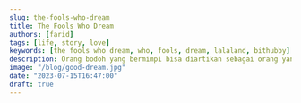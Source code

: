 ```yaml
---
slug: the-fools-who-dream
title: The Fools Who Dream
authors: [farid]
tags: [life, story, love]
keywords: [the fools who dream, who, fools, dream, lalaland, bithubby]
description: Orang bodoh yang bermimpi bisa diartikan sebagai orang yang mengikuti jalannya sendiri dan menolak untuk menyesuaikan diri dengan norma masyarakat.
image: "/blog/good-dream.jpg"
date: "2023-07-15T16:47:00"
draft: true
---
```

